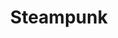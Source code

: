 ﻿---
title: "Steampunk"
permalink: periodes_627.html
layout: periode
sidebar: periodes
pares:
  - -2:
    title: "Fantasía"

fills:
  - 946:
    title: "Space: 1889"
    dataInici: "(1889)"

jocsPrincipals:
  - title: "Koryŏ"
    bggId: 140535
    dataInici: 
    dataFi: 

jocsEscenaris:
  - title: "011"
    bggId: 93194

  - title: "Onward to Venus"
    bggId: 158109
    dataInici: 
    dataFi: 

  - title: "Dogs of War"
    bggId: 158435
    dataInici: 
    dataFi: 

jocsEpoca:
jocsEpocaEscenaris:
---
